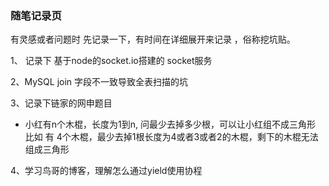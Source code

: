 ### 随笔记录页
 
 有灵感或者问题时 先记录一下，有时间在详细展开来记录 ，俗称挖坑贴。
 
 1、 记录下 基于node的socket.io搭建的 socket服务
 
 2、MySQL join 字段不一致导致全表扫描的坑
 
 3、记录下链家的网申题目
  *  小红有n个木棍，长度为1到n, 问最少去掉多少根，可以让小红组不成三角形  
  比如  有 4个木棍，最少去掉1根长度为4或者3或者2的木棍，剩下的木棍无法组成三角形  
  
  4、学习鸟哥的博客，理解怎么通过yield使用协程
  
  